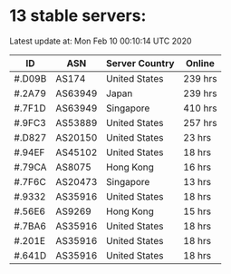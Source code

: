 # 13 stable servers:

Latest update at: Mon Feb 10 00:10:14 UTC 2020

| ID | ASN | Server Country | Online |
| -- | --- | -------------- | ------ |
| #.D09B | AS174 | United States | 239 hrs |
| #.2A79 | AS63949 | Japan | 239 hrs |
| #.7F1D | AS63949 | Singapore | 410 hrs |
| #.9FC3 | AS53889 | United States | 257 hrs |
| #.D827 | AS20150 | United States | 23 hrs |
| #.94EF | AS45102 | United States | 18 hrs |
| #.79CA | AS8075 | Hong Kong | 16 hrs |
| #.7F6C | AS20473 | Singapore | 13 hrs |
| #.9332 | AS35916 | United States | 18 hrs |
| #.56E6 | AS9269 | Hong Kong | 15 hrs |
| #.7BA6 | AS35916 | United States | 18 hrs |
| #.201E | AS35916 | United States | 18 hrs |
| #.641D | AS35916 | United States | 18 hrs |

